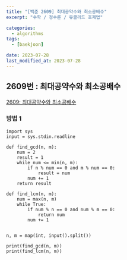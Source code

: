 ```yaml
---
title: "[백준 2609] 최대공약수와 최소공배수"
excerpt: "수학 / 정수론 / 유클리드 호제법"

categories:
  - algorithms
tags:
  - [baekjoon]

date: 2023-07-28
last_modified_at: 2023-07-28
---
```


## 2609번 : 최대공약수와 최소공배수

[2609: 최대공약수와 최소공배수](https://www.acmicpc.net/problem/2609)

### 방법 1

```
import sys
input = sys.stdin.readline

def find_gcd(n, m):
    num = 2
    result = 1
    while num <= min(n, m):
        if n % num == 0 and m % num == 0:
            result = num
        num += 1
    return result

def find_lcm(n, m):
    num = max(n, m)
    while True:
        if num % n == 0 and num % m == 0:
            return num
        num += 1


n, m = map(int, input().split())

print(find_gcd(n, m))
print(find_lcm(n, m))
```
